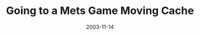 ---
_schema: default
title: Going to a Mets Game Moving Cache
link: https://www.geocaching.com/geocache/GCD4AD
owner: Wild George
date: 2003-11-14
log_type: Found it
display_coords: N 41° 12.397' W 075° 24.112'
latitude: '41.206616'
longitude: '-75.401866'
first_stage: false
bogus: false
moving: true  
zhanna_log:  >-
  Hi, WG!


  Rich and I picked up this moving cache on a cold and horrendously windy morning in Tobyhanna State Park. In its place we left a rock with a red "X" drawn on it in case anyone should search for the cache before seeing our logs. We have a few ideas where to place it next, but we're waiting for a slightly less bitter day before we venture outdoors again. Like Rich, I enjoyed finding this unique cache and reading the logs from geocachers nationwide, and I would love to see new moving caches allowed in the future. If I were Queen, they would be encouraged.


  Zhanna
rich_log:  >-
  Howdy, WG! Just wanted to let you know that your cache has been picked up and is out of play for the time being. A small flat rock with a red “X” on it was put in the hiding spot as requested. I don't know what possessed Zhanna and me to go out on such a nasty, cold, wickedly windy day but we had these grand ideas of getting this cache and then doing some serious benchmark hunting in the area this morning. The weather during last few days has been horrible and the urge to get outdoors again was irresistible. But after snagging the cache at the park and then locating one easy benchmark near an old railroad control tower in Tobyhanna, I just could not tolerate the brutal wind-chill anymore, decided to call it quits and started heading home. We anticipate that sometime over the weekend one or both of us will be placing the cache in a new location, and we'll post a note here on the cache page as soon as possible. Zhanna is keeping the cache safe so I'll make my trades later. Thanks for the opportunity to finally get to take part in a moving geocache. I like the concept very much and wish this type of cache was still allowed. ~Rich in NEPA~
image_gallery_zh: gallery1  
image_gallery_zh_class: single  
image_gallery_r: gallery2 
post_id: 801
---